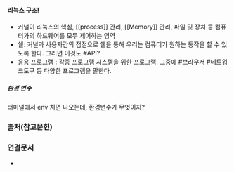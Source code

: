 
#### 리눅스 구조!
- 커널이 리눅스의 핵심, [[process]] 관리, [[Memory]] 관리, 파일 및 장치 등 컴퓨터가의 하드웨어를 모두 제어하는 영역
- 쉘: 커널과 사용자간의 접점으로 쉘을 통해 우리는 컴퓨터가 원하는 동작을 할 수 있도록 한다. 그러면 이것도 #API?
- 응용 프로그램 : 각종 프로그램 시스템을 위한 프로그램. 그중에 #브라우저 #네트워크도구 등 다양한 프로그램을 말한다. 

##### 환경 변수
터미널에서 env 치면  나오는데, 환경변수가 무엇이지? 




### 출처(참고문헌)

### 연결문서
- 
